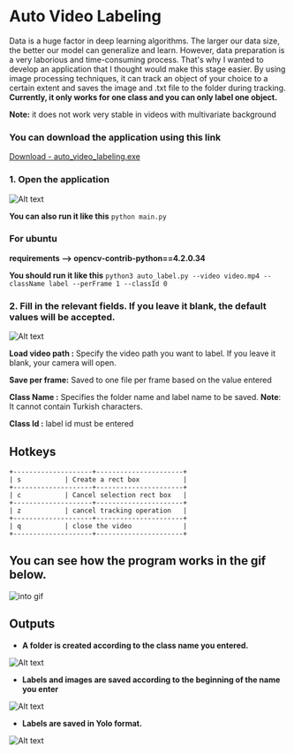 # Auto Video Labeling

Data is a huge factor in deep learning algorithms. The larger our data size, the better our model can generalize and learn.
However, data preparation is a very laborious and time-consuming process. That's why I wanted to develop an application that I thought would make this stage easier.
By using image processing techniques, it can track an object of your choice to a certain extent and saves the image and .txt file to the folder during tracking.
**Currently, it only works for one class and you can only label one object.**

**Note:** it does not work very stable in videos with multivariate background

### You can download the application using this link
[Download - auto_video_labeling.exe](https://drive.google.com/file/d/1t0bHjMo3m41nOevacauQEcUu33D3r9aU/view?usp=sharing) 

### 1. Open the application
![Alt text](https://github.com/MehmetOKUYAR/auto_label/blob/master/images/app.jpg?raw=true "App ico")

**You can also run it like this** `python main.py`

### For ubuntu 

**requirements --> opencv-contrib-python==4.2.0.34**

**You should run it like this** `python3 auto_label.py --video video.mp4 --className label --perFrame 1 --classId 0`


### 2. Fill in the relevant fields. If you leave it blank, the default values will be accepted.
![Alt text](https://github.com/MehmetOKUYAR/auto_label/blob/master/images/main_window.jpg?raw=true "main window")

**Load video path :** Specify the video path you want to label. If you leave it blank, your camera will open.



**Save per frame:** Saved to one file per frame based on the value entered

**Class Name :** Specifies the folder name and label name to be saved. **Note**: It cannot contain Turkish characters.

**Class Id :** label id must be entered




## Hotkeys
~~~~~~~
+--------------------+----------------------+
| s           | Create a rect box           |
+--------------------+----------------------+
| c           | Cancel selection rect box   |
+--------------------+----------------------+
| z           | cancel tracking operation   |
+--------------------+----------------------+
| q           | close the video             |
+--------------------+----------------------+

~~~~~~~~~~~~~~~~~~~~~~~~~


## You can see how the program works in the gif below.

![into gif](https://github.com/MehmetOKUYAR/auto_label/blob/master/images/intro_fast.gif)

## Outputs
- **A folder is created according to the class name you entered.**

![Alt text](https://github.com/MehmetOKUYAR/auto_label/blob/master/images/default_label.jpg?raw=true "saved folder")

- **Labels and images are saved according to the beginning of the name you enter**

![Alt text](https://github.com/MehmetOKUYAR/auto_label/blob/master/images/deafult_name.jpg?raw=true "name images")

- **Labels are saved in Yolo format.**

![Alt text](https://github.com/MehmetOKUYAR/auto_label/blob/master/images/example_txt.jpg?raw=true "sexample_txt")
         
                
